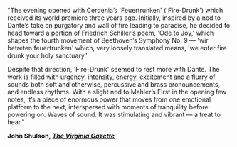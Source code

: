 "The evening opened with Cerdenia’s 'Feuertrunken' ('Fire-Drunk') which received its world premiere three years ago. Initially, inspired by a nod to Dante’s take on purgatory and wall of fire leading to paradise, he decided to head toward a portion of Friedrich Schiller’s poem, 'Ode to Joy,' which shapes the fourth movement of Beethoven’s Symphony No. 9 — 'wir betreten feuertrunken' which, very loosely translated means, 'we enter fire drunk your holy sanctuary.'

Despite that direction, 'Fire-Drunk' seemed to rest more with Dante. The work is filled with urgency, intensity, energy, excitement and a flurry of sounds both soft and otherwise, percussive and brass pronouncements, and endless rhythms. With a slight nod to Mahler’s First in the opening few notes, it’s a piece of enormous power that moves from one emotional platform to the next, interspersed with moments of tranquility before powering on. Waves of sound. It was stimulating and vibrant — a treat to hear."

**John Shulson, [_The Virginia Gazette_](https://www.dailypress.com/virginiagazette/va-vg-virginia-symphony-0311-20200310-msj7psw6tbb5jhvt635bjkrqte-story.html)**